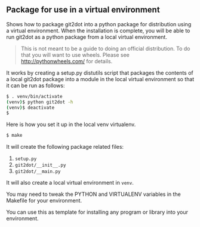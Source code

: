 ## Package for use in a virtual environment

Shows how to package git2dot into a python package for
distribution using a virtual environment. When the installation
is complete, you will be able to run git2dot as a python package
from a local virtual environment.

> This is not meant to be a guide to doing an official distribution.
> To do that you will want to use wheels.
> Please see http://pythonwheels.com/ for details.

It works by creating a setup.py distutils script that packages
the contents of a local git2dot package into a module in the
local virtual environment so that it can be run as follows:

```bash
$ . venv/bin/activate
(venv)$ python git2dot -h
(venv)$ deactivate
$
```

Here is how you set it up in the local venv virtualenv.

```bash
$ make
```

It will create the following package related files:

1. ``setup.py``
2. ``git2dot/__init__.py``
3. ``git2dot/__main.py``

It will also create a local virtual environment in ``venv``.

You may need to tweak the PYTHON and VIRTUALENV variables
in the Makefile for your environment.

You can use this as template for installing any program or
library into your environment.
